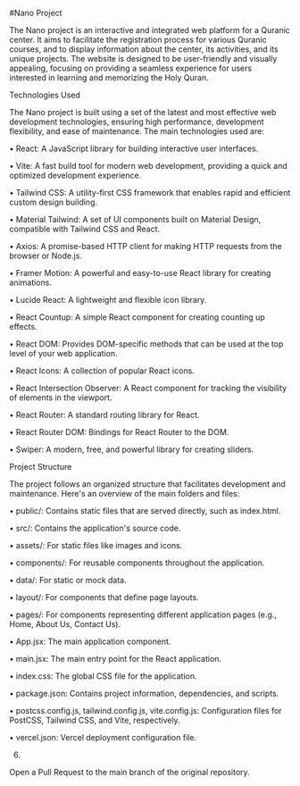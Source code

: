 #Nano Project

The Nano project is an interactive and integrated web platform for a Quranic center. It aims to facilitate the registration process for various Quranic courses, and to display information about the center, its activities, and its unique projects. The website is designed to be user-friendly and visually appealing, focusing on providing a seamless experience for users interested in learning and memorizing the Holy Quran.

Technologies Used

The Nano project is built using a set of the latest and most effective web development technologies, ensuring high performance, development flexibility, and ease of maintenance. The main technologies used are:

•
React: A JavaScript library for building interactive user interfaces.

•
Vite: A fast build tool for modern web development, providing a quick and optimized development experience.

•
Tailwind CSS: A utility-first CSS framework that enables rapid and efficient custom design building.

•
Material Tailwind: A set of UI components built on Material Design, compatible with Tailwind CSS and React.

•
Axios: A promise-based HTTP client for making HTTP requests from the browser or Node.js.

•
Framer Motion: A powerful and easy-to-use React library for creating animations.

•
Lucide React: A lightweight and flexible icon library.

•
React Countup: A simple React component for creating counting up effects.

•
React DOM: Provides DOM-specific methods that can be used at the top level of your web application.

•
React Icons: A collection of popular React icons.

•
React Intersection Observer: A React component for tracking the visibility of elements in the viewport.

•
React Router: A standard routing library for React.

•
React Router DOM: Bindings for React Router to the DOM.

•
Swiper: A modern, free, and powerful library for creating sliders.

Project Structure

The project follows an organized structure that facilitates development and maintenance. Here's an overview of the main folders and files:

•
public/: Contains static files that are served directly, such as index.html.

•
src/: Contains the application's source code.

•
assets/: For static files like images and icons.

•
components/: For reusable components throughout the application.

•
data/: For static or mock data.

•
layout/: For components that define page layouts.

•
pages/: For components representing different application pages (e.g., Home, About Us, Contact Us).

•
App.jsx: The main application component.

•
main.jsx: The main entry point for the React application.

•
index.css: The global CSS file for the application.



•
package.json: Contains project information, dependencies, and scripts.

•
postcss.config.js, tailwind.config.js, vite.config.js: Configuration files for PostCSS, Tailwind CSS, and Vite, respectively.

•
vercel.json: Vercel deployment configuration file.

6.
Open a Pull Request to the main branch of the original repository.

